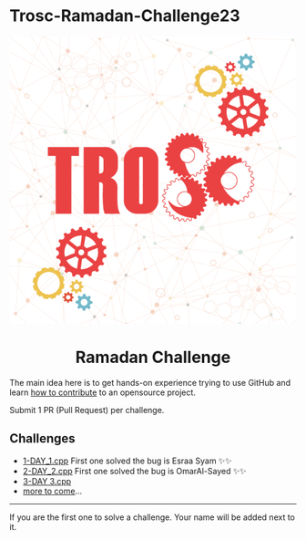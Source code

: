 # Trosc-Ramadan-Challenge23

<div align="center">
  <img src="./TROSC.png" />
  <h1>Ramadan Challenge</h1>
</div>


The main idea here is to get hands-on experience trying to use GitHub and learn [how to contribute](https://youtu.be/gnajwrgBNRw) to an opensource project.

Submit 1 PR (Pull Request) per challenge.

## Challenges
- [1-DAY_1.cpp](./Challeges/DAY_01.cpp)  First one solved the bug is Esraa Syam ✨✨
- [2-DAY_2.cpp](./Challeges/DAY_02.cpp)  First one solved the bug is OmarAl-Sayed ✨✨
- [3-DAY 3.cpp](./Challeges/DAY_03.cpp)
- [more to come](../../issues)...

---
If you are the first one to solve a challenge. Your name will be added next to it.
